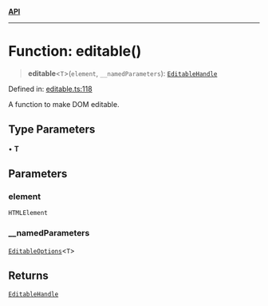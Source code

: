 [**API**](../API.md)

***

# Function: editable()

> **editable**\<`T`\>(`element`, `__namedParameters`): [`EditableHandle`](../interfaces/EditableHandle.md)

Defined in: [editable.ts:118](https://github.com/inokawa/edix/blob/131b1e7d8f29930f3bf50bbd826431898e430ef2/src/core/editable.ts#L118)

A function to make DOM editable.

## Type Parameters

• **T**

## Parameters

### element

`HTMLElement`

### \_\_namedParameters

[`EditableOptions`](../interfaces/EditableOptions.md)\<`T`\>

## Returns

[`EditableHandle`](../interfaces/EditableHandle.md)
